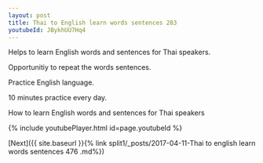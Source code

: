 ```yaml
---
layout: post
title: Thai to English learn words sentences 283 
youtubeId: JBykhUU7Hq4
---
```

 
 
Helps to learn English words and sentences for Thai speakers.

Opportunitiy to repeat the words sentences. 

Practice English language. 
 
10 minutes practice every day. 
 
How to learn English words and sentences for Thai speakers 
 
{% include youtubePlayer.html id=page.youtubeId %}
 
 
[Next]({{ site.baseurl }}{% link  split1/_posts/2017-04-11-Thai to english learn words sentences 476 .md%})
 
